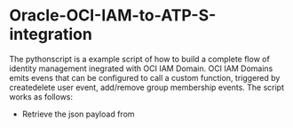 # Oracle-OCI-IAM-to-ATP-S-integration

The pythonscript is a example script of how to build a complete flow of identity management inegrated with OCI IAM Domain.
OCI IAM Domains emits evens that can be configured to call a custom function, triggered by createdelete user event, add/remove group membership events.
The script works as follows:
- Retrieve the json payload from 
